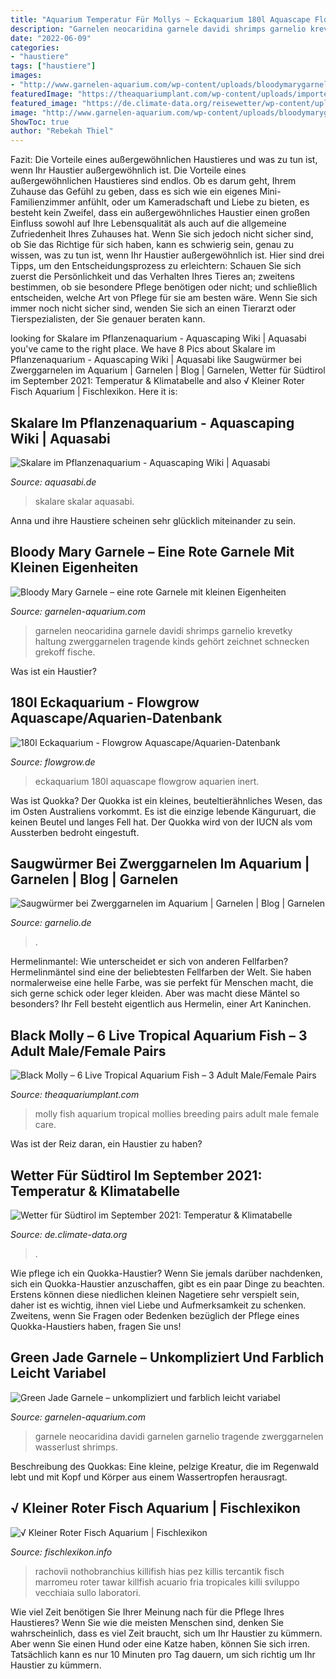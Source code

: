 ```yaml
---
title: "Aquarium Temperatur Für Mollys ~ Eckaquarium 180l Aquascape Flowgrow Aquarien Inert"
description: "Garnelen neocaridina garnele davidi shrimps garnelio krevetky haltung zwerggarnelen tragende kinds gehört zeichnet schnecken grekoff fische"
date: "2022-06-09"
categories:
- "haustiere"
tags: ["haustiere"]
images:
- "http://www.garnelen-aquarium.com/wp-content/uploads/bloodymarygarnele.jpg"
featuredImage: "https://theaquariumplant.com/wp-content/uploads/imported/Black-Molly-6-Live-Tropical-Aquarium-Fish-3-Adult-MaleFemale-Pairs-B00W4ZZ9IM.jpg"
featured_image: "https://de.climate-data.org/reisewetter/wp-content/uploads/2015/11/wetter_suedtirol_september.jpg"
image: "http://www.garnelen-aquarium.com/wp-content/uploads/bloodymarygarnele.jpg"
ShowToc: true
author: "Rebekah Thiel"
---
```



Fazit: Die Vorteile eines außergewöhnlichen Haustieres und was zu tun ist, wenn Ihr Haustier außergewöhnlich ist.
Die Vorteile eines außergewöhnlichen Haustieres sind endlos. Ob es darum geht, Ihrem Zuhause das Gefühl zu geben, dass es sich wie ein eigenes Mini-Familienzimmer anfühlt, oder um Kameradschaft und Liebe zu bieten, es besteht kein Zweifel, dass ein außergewöhnliches Haustier einen großen Einfluss sowohl auf Ihre Lebensqualität als auch auf die allgemeine Zufriedenheit Ihres Zuhauses hat. Wenn Sie sich jedoch nicht sicher sind, ob Sie das Richtige für sich haben, kann es schwierig sein, genau zu wissen, was zu tun ist, wenn Ihr Haustier außergewöhnlich ist. Hier sind drei Tipps, um den Entscheidungsprozess zu erleichtern: Schauen Sie sich zuerst die Persönlichkeit und das Verhalten Ihres Tieres an; zweitens bestimmen, ob sie besondere Pflege benötigen oder nicht; und schließlich entscheiden, welche Art von Pflege für sie am besten wäre. Wenn Sie sich immer noch nicht sicher sind, wenden Sie sich an einen Tierarzt oder Tierspezialisten, der Sie genauer beraten kann.

	

		
looking for Skalare im Pflanzenaquarium - Aquascaping Wiki | Aquasabi you've came to the right place. We have 8 Pics about Skalare im Pflanzenaquarium - Aquascaping Wiki | Aquasabi like Saugwürmer bei Zwerggarnelen im Aquarium | Garnelen | Blog | Garnelen, Wetter für Südtirol im September 2021: Temperatur &amp; Klimatabelle and also √ Kleiner Roter Fisch Aquarium | Fischlexikon. Here it is:
		
    
## Skalare Im Pflanzenaquarium - Aquascaping Wiki | Aquasabi

<img loading=lazy src="https://www.aquasabi.de/vcdn/images/item/zoom/H7mEoxwc4J/skalar-aquarium.jpg" onerror="this.onerror=null;this.src='https://tse1.mm.bing.net/th?id=OIP.PiaADdX_1j3l7Vdc-HgjNgHaET&amp;pid=15.1';" alt="Skalare im Pflanzenaquarium - Aquascaping Wiki | Aquasabi">

_Source: aquasabi.de_

>skalare skalar aquasabi. 

	

Anna und ihre Haustiere scheinen sehr glücklich miteinander zu sein.

    
## Bloody Mary Garnele – Eine Rote Garnele Mit Kleinen Eigenheiten

<img loading=lazy src="http://www.garnelen-aquarium.com/wp-content/uploads/bloodymarygarnele.jpg" onerror="this.onerror=null;this.src='https://tse4.mm.bing.net/th?id=OIP.yWA28gq5DqRcJgQLvd6TaQHaF7&amp;pid=15.1';" alt="Bloody Mary Garnele – eine rote Garnele mit kleinen Eigenheiten">

_Source: garnelen-aquarium.com_

>garnelen neocaridina garnele davidi shrimps garnelio krevetky haltung zwerggarnelen tragende kinds gehört zeichnet schnecken grekoff fische. 

	

Was ist ein Haustier?

    
## 180l Eckaquarium - Flowgrow Aquascape/Aquarien-Datenbank

<img loading=lazy src="https://www.flowgrow.de/db/images/aquarien/detail/180l-eckaquarium-56461dbdec5fc.jpg" onerror="this.onerror=null;this.src='https://tse4.mm.bing.net/th?id=OIP.wfBzfeoeSZIVQ-Kh2TpQLwHaFj&amp;pid=15.1';" alt="180l Eckaquarium - Flowgrow Aquascape/Aquarien-Datenbank">

_Source: flowgrow.de_

>eckaquarium 180l aquascape flowgrow aquarien inert. 

	

Was ist Quokka?
Der Quokka ist ein kleines, beuteltierähnliches Wesen, das im Osten Australiens vorkommt. Es ist die einzige lebende Känguruart, die keinen Beutel und langes Fell hat. Der Quokka wird von der IUCN als vom Aussterben bedroht eingestuft.

    
## Saugwürmer Bei Zwerggarnelen Im Aquarium | Garnelen | Blog | Garnelen

<img loading=lazy src="https://www.garnelio.de/media/image/ff/ce/99/5yTFLoQoY7xrYa.jpg" onerror="this.onerror=null;this.src='https://tse3.mm.bing.net/th?id=OIP.MwJNEA1U6bMObDJBQqs2_QHaFO&amp;pid=15.1';" alt="Saugwürmer bei Zwerggarnelen im Aquarium | Garnelen | Blog | Garnelen">

_Source: garnelio.de_

>. 

	

Hermelinmantel: Wie unterscheidet er sich von anderen Fellfarben?
Hermelinmäntel sind eine der beliebtesten Fellfarben der Welt. Sie haben normalerweise eine helle Farbe, was sie perfekt für Menschen macht, die sich gerne schick oder leger kleiden. Aber was macht diese Mäntel so besonders? Ihr Fell besteht eigentlich aus Hermelin, einer Art Kaninchen.

    
## Black Molly – 6 Live Tropical Aquarium Fish – 3 Adult Male/Female Pairs

<img loading=lazy src="https://theaquariumplant.com/wp-content/uploads/imported/Black-Molly-6-Live-Tropical-Aquarium-Fish-3-Adult-MaleFemale-Pairs-B00W4ZZ9IM.jpg" onerror="this.onerror=null;this.src='https://tse1.mm.bing.net/th?id=OIP.C5gyThPtdxVYeAManJhDwAAAAA&amp;pid=15.1';" alt="Black Molly – 6 Live Tropical Aquarium Fish – 3 Adult Male/Female Pairs">

_Source: theaquariumplant.com_

>molly fish aquarium tropical mollies breeding pairs adult male female care. 

	

Was ist der Reiz daran, ein Haustier zu haben?

    
## Wetter Für Südtirol Im September 2021: Temperatur &amp; Klimatabelle

<img loading=lazy src="https://de.climate-data.org/reisewetter/wp-content/uploads/2015/11/wetter_suedtirol_september.jpg" onerror="this.onerror=null;this.src='https://tse3.mm.bing.net/th?id=OIP.mf20l6aXEPetvukrZ9kjhAHaE8&amp;pid=15.1';" alt="Wetter für Südtirol im September 2021: Temperatur &amp; Klimatabelle">

_Source: de.climate-data.org_

>. 

	

Wie pflege ich ein Quokka-Haustier?
Wenn Sie jemals darüber nachdenken, sich ein Quokka-Haustier anzuschaffen, gibt es ein paar Dinge zu beachten. Erstens können diese niedlichen kleinen Nagetiere sehr verspielt sein, daher ist es wichtig, ihnen viel Liebe und Aufmerksamkeit zu schenken. Zweitens, wenn Sie Fragen oder Bedenken bezüglich der Pflege eines Quokka-Haustiers haben, fragen Sie uns!

    
## Green Jade Garnele – Unkompliziert Und Farblich Leicht Variabel

<img loading=lazy src="http://www.garnelen-aquarium.com/wp-content/uploads/green-jade-garnele.jpg" onerror="this.onerror=null;this.src='https://tse2.mm.bing.net/th?id=OIP.NIAAb0m2ZX7xXaCjzkBJzwEXDf&amp;pid=15.1';" alt="Green Jade Garnele – unkompliziert und farblich leicht variabel">

_Source: garnelen-aquarium.com_

>garnele neocaridina davidi garnelen garnelio tragende zwerggarnelen wasserlust shrimps. 

	

Beschreibung des Quokkas: Eine kleine, pelzige Kreatur, die im Regenwald lebt und mit Kopf und Körper aus einem Wassertropfen herausragt.

    
## √ Kleiner Roter Fisch Aquarium | Fischlexikon

<img loading=lazy src="https://i.pinimg.com/originals/3e/f2/50/3ef2507f1b7ce1b7bd9a39827b48eb8e.jpg" onerror="this.onerror=null;this.src='https://tse1.mm.bing.net/th?id=OIP.-rBzGDod3P-ZKGmfL6aEGgHaGe&amp;pid=15.1';" alt="√ Kleiner Roter Fisch Aquarium | Fischlexikon">

_Source: fischlexikon.info_

>rachovii nothobranchius killifish hias pez killis tercantik fisch marromeu roter tawar killfish acuario fria tropicales killi sviluppo vecchiaia sullo laboratori. 

	

Wie viel Zeit benötigen Sie Ihrer Meinung nach für die Pflege Ihres Haustieres?
Wenn Sie wie die meisten Menschen sind, denken Sie wahrscheinlich, dass es viel Zeit braucht, sich um Ihr Haustier zu kümmern. Aber wenn Sie einen Hund oder eine Katze haben, können Sie sich irren. Tatsächlich kann es nur 10 Minuten pro Tag dauern, um sich richtig um Ihr Haustier zu kümmern.


